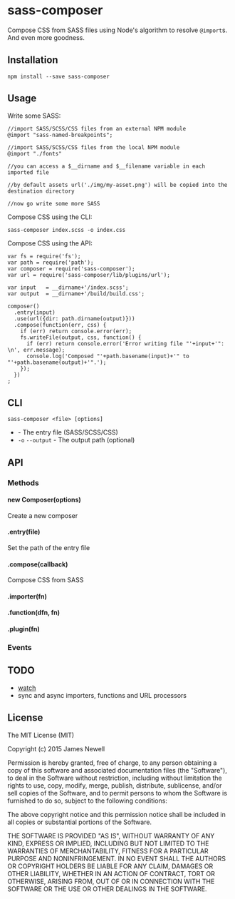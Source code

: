 # sass-composer

Compose CSS from SASS files using Node's algorithm to resolve `@import`s. And even more goodness.

## Installation

    npm install --save sass-composer

## Usage

Write some SASS:

    //import SASS/SCSS/CSS files from an external NPM module
    @import "sass-named-breakpoints";
    
    //import SASS/SCSS/CSS files from the local NPM module
    @import "./fonts"
    
    //you can access a $__dirname and $__filename variable in each imported file
    
    //by default assets url('./img/my-asset.png') will be copied into the destination directory
    
    //now go write some more SASS

Compose CSS using the CLI:

    sass-composer index.scss -o index.css

Compose CSS using the API:

    var fs = require('fs');
    var path = require('path');
    var composer = require('sass-composer');
    var url = require('sass-composer/lib/plugins/url');
    
    var input   = __dirname+'/index.scss';
    var output  = __dirname+'/build/build.css';
    
    composer()
      .entry(input)
      .use(url({dir: path.dirname(output)}))
      .compose(function(err, css) {
        if (err) return console.error(err);
        fs.writeFile(output, css, function() {
          if (err) return console.error('Error writing file "'+input+'": \n', err.message);
          console.log('Composed "'+path.basename(input)+'" to "'+path.basename(output)+'".');
        });
      })
    ;
    
## CLI

    sass-composer <file> [options]
    
- <file> - The entry file (SASS/SCSS/CSS) 
- `-o` `--output` - The output path (optional)

## API

### Methods

#### new Composer(options)

Create a new composer

#### .entry(file)

Set the path of the entry file

#### .compose(callback)

Compose CSS from SASS
  
#### .importer(fn)
#### .function(dfn, fn)
#### .plugin(fn)
  
### Events

## TODO

- [watch](https://github.com/paulmillr/chokidar)
- sync and async importers, functions and URL processors

## License
    
The MIT License (MIT)

Copyright (c) 2015 James Newell

Permission is hereby granted, free of charge, to any person obtaining a copy of this software and associated documentation files (the "Software"), to deal in the Software without restriction, including without limitation the rights to use, copy, modify, merge, publish, distribute, sublicense, and/or sell copies of the Software, and to permit persons to whom the Software is furnished to do so, subject to the following conditions:

The above copyright notice and this permission notice shall be included in all copies or substantial portions of the Software.

THE SOFTWARE IS PROVIDED "AS IS", WITHOUT WARRANTY OF ANY KIND, EXPRESS OR IMPLIED, INCLUDING BUT NOT LIMITED TO THE WARRANTIES OF MERCHANTABILITY, FITNESS FOR A PARTICULAR PURPOSE AND NONINFRINGEMENT. IN NO EVENT SHALL THE AUTHORS OR COPYRIGHT HOLDERS BE LIABLE FOR ANY CLAIM, DAMAGES OR OTHER LIABILITY, WHETHER IN AN ACTION OF CONTRACT, TORT OR OTHERWISE, ARISING FROM, OUT OF OR IN CONNECTION WITH THE SOFTWARE OR THE USE OR OTHER DEALINGS IN THE SOFTWARE.